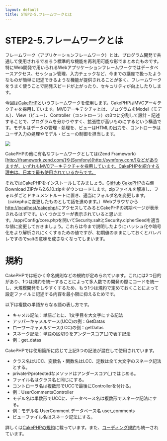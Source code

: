 ```yaml
---
layout: default
title: STEP2-5.フレームワークとは
---
```

# STEP2-5.フレームワークとは

フレームワーク（アプリケーションフレームワーク）とは、プログラム開発で共通して使用されるであろう標準的な機能を再利用可能な形でまとめたものです。特にWeb開発で用いられるWebアプリケーションフレームワークではデータベースアクセス、セッション管理、入力チェックなど、今までの講座で扱ったようなものが簡単に記述できるような機能が提供されることが多く、フレームワークをうまく使うことで開発スピードが上がったり、セキュリティが向上したりします。

今回は[CakePHP](https://ja.wikipedia.org/wiki/CakePHP)というフレームワークを使用します。CakePHPはMVCアーキテクチャを採用しています。MVCアーキテクチャとは、プログラムをModel（モデル）、View（ビュー）、Controller（コントローラ）の3つに分割して設計・記述することで、プログラムを分かりやすく、拡張性が高いものにするという構造です。モデルはデータの管理・処理を、ビューはHTMLの出力を、コントローラはユーザ入力の処理やモデル・ビューの制御を担当します。

![](../images/2_5_1.png)

CakePHPの他に有名なフレームワークとしては(Zend Framework)[http://framework.zend.com/]や(Symfony)[http://symfony.com/]などがありますが、いずれもMVCアーキテクチャを採用しています。CakePHPを紹介する理由は、日本で最も使用されているからです。

それではCakePHPをインストールしてみましょう。[GitHub CakePHP](https://github.com/cakephp/cakephp/tree/2.6.10)の右側 Download ZIPから2.6.10.zipをダウンロードします。zipファイルを解凍し、フォルダごとドキュメントルートに置き、適当にフォルダ名を変更します。（cakephpに変更したものとして話を進めます。）Webブラウザから[http://localhost/cakephp/](http://localhost/cakephp/)にアクセスしてみるとCakePHPの初期ページが表示されるはずです。いくつかエラーが表示されていると思います。/app/Config/core.phpを開いてSecurity.saltとSecurity.cipherSeedを適当な値に変更しておきましょう。これらは今まで説明したようにハッシュ化や暗号化をより解析されにくくするための値ですが、初期値のままにしておくとバレバレですのでsaltの意味を成さなくなってしまいます。

# 規約
CakePHPでは細かく命名規則などの規約が定められています。これには2つ目的があり、1つは規約を統一することによって多人数での開発の際にコードを統一し、大規模開発をしやすくするため、もう1つは規約で定めておくことによって設定ファイルに記述する内容を最小限に抑えるためです。

以下は複数の単語からなる語の表し方です。

* キャメル記法：単語ごとに、1文字目を大文字にする記法
 * アッパーキャメルケース(UCC)の例：GetDatas
 * ローワーキャメルケース(LCC)の例：getDatas
* スネーク記法：単語の区切りをアンダースコア(_)で表す記法
 * 例：get_datas

CakePHPでは使用箇所に応じて上記3つの記法が混在して使用されています。

* クラス名はUCC、変数名・関数名はLCC、定数は全て大文字のスネーク記法とする。
* privateやprotectedなメソッドはアンダースコア(_)ではじめる。
* ファイル名はクラス名と同じにする。
* コントローラ名は複数形でUCCで最後にControllerを付ける。
 * 例：UserCommentsController
* モデル名は単数形でUCCに、データベース名は複数形でスネーク記法にする。
 * 例：モデル名 UserComment データベース名 user_comments
* ビューファイル名はスネーク記法にする。

詳しくは[CakePHPの規約](http://book.cakephp.org/2.0/ja/getting-started/cakephp-conventions.html)に載っています。また、[コーディング規約](http://book.cakephp.org/2.0/ja/contributing/cakephp-coding-conventions.html)も統一されています。